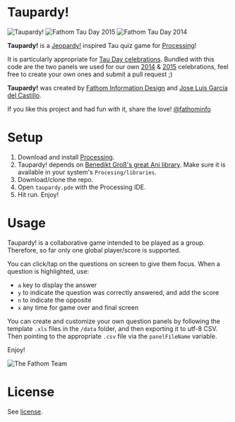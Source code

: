 # Taupardy!
![Taupardy!](http://fathom.info/wp-content/uploads/2014/06/IMG_4103.jpg "Taupardy!")
![Fathom Tau Day 2015](http://fathom.info/wp-content/uploads/2015/06/Fathom_TauDay_06_Taupardy.jpg "Fathom Tau Day 2015")
![Fathom Tau Day 2014](http://fathom.info/wp-content/uploads/2014/06/IMG_20140620_172340.jpg "Fathom Tau Day 2014")


**Taupardy!** is a [Jeopardy!](https://en.wikipedia.org/wiki/Jeopardy!) inspired Tau quiz game for [Processing](http://www.processing.org)! 

It is particularly appropriate for [Tau Day celebrations](http://tauday.com/). Bundled with this code are the two panels we used for our own [2014](http://fathom.info/latest/7850) & [2015](http://fathom.info/latest/11298) celebrations, feel free to create your own ones and submit a pull request ;)

**Taupardy!** was created by [Fathom Information Design](http://fathom.info/) and [Jose Luis García del Castillo](http://www.garciadelcastillo.es). 

If you like this project and had fun with it, share the love! [@fathominfo](https://twitter.com/fathominfo)

# Setup
1. Download and install [Processing](http://www.processing.org).
2. Taupardy! depends on [Benedikt Groß's great Ani library](http://www.looksgood.de/libraries/Ani/). Make sure it is available in your system's `Procesing/libraries`.
3. Download/clone the repo.
4. Open `taupardy.pde` with the Processing IDE.
5. Hit run. Enjoy!

# Usage
Taupardy! is a collaborative game intended to be played as a group. Therefore, so far only one global player/score is supported. 

You can click/tap on the questions on screen to give them focus. When a question is highlighted, use: 

* `a` key to display the answer
* `y` to indicate the question was correctly answered, and add the score
* `n` to indicate the opposite
* `x` any time for game over and final screen

You can create and customize your own question panels by following the template `.xls` files in the `/data` folder, and then exporting it to utf-8 CSV. Then pointing to the appropriate `.csv` file via the `panelFileName` variable.

Enjoy!

![The Fathom Team](http://fathom.info/wp-content/uploads/2014/06/tauday_taushots.png "The Fathom Team")


# License
See [license](https://github.com/garciadelcastillo/taupardy/tree/master/LICENSE).










